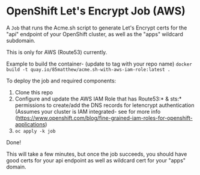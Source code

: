# OpenShift Let's Encrypt Job (AWS)

A `Job` that runs the Acme.sh script to generate Let's Encrypt certs for the "api" endpoint of your OpenShift cluster, as well as the "apps" wildcard subdomain.

This is only for AWS (Route53) currently.

Example to build the container- (update to tag with your repo name)
`docker build -t quay.io/85matthew/acme.sh-with-aws-iam-role:latest .`

To deploy the job and required components:
1) Clone this repo
2) Configure and update the AWS IAM Role that has Route53:* & sts:* permissions to create/add the DNS records for letencrypt authentication (Assumes your cluster is IAM integrated- see for more info (https://www.openshift.com/blog/fine-grained-iam-roles-for-openshift-applications)
2) `oc apply -k job`

Done!

This will take a few minutes, but once the job succeeds, you should have good certs for your api endpoint as well as wildcard cert for your "apps" domain.
